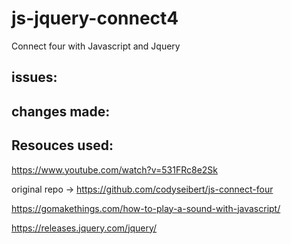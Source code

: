 # js-jquery-connect4
Connect four with Javascript and Jquery


## issues:

## changes made:

## Resouces used:

https://www.youtube.com/watch?v=531FRc8e2Sk

original repo -> https://github.com/codyseibert/js-connect-four

https://gomakethings.com/how-to-play-a-sound-with-javascript/

https://releases.jquery.com/jquery/